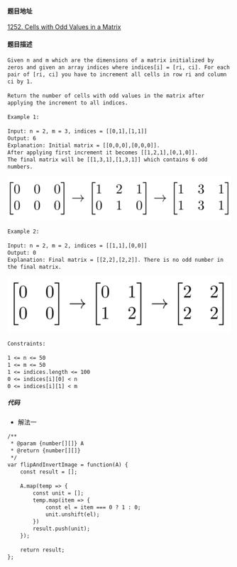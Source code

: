 #### 题目地址
[1252. Cells with Odd Values in a Matrix](https://leetcode.com/problems/cells-with-odd-values-in-a-matrix/)
#### 题目描述
```
Given n and m which are the dimensions of a matrix initialized by zeros and given an array indices where indices[i] = [ri, ci]. For each pair of [ri, ci] you have to increment all cells in row ri and column ci by 1.

Return the number of cells with odd values in the matrix after applying the increment to all indices.

Example 1:

Input: n = 2, m = 3, indices = [[0,1],[1,1]]
Output: 6
Explanation: Initial matrix = [[0,0,0],[0,0,0]].
After applying first increment it becomes [[1,2,1],[0,1,0]].
The final matrix will be [[1,3,1],[1,3,1]] which contains 6 odd numbers.
```
![example_1.png](./assets/2019-11-13/example_1.png)
```
Example 2:

Input: n = 2, m = 2, indices = [[1,1],[0,0]]
Output: 0
Explanation: Final matrix = [[2,2],[2,2]]. There is no odd number in the final matrix.
```
![example_1.png](./assets/2019-11-13/example_2.png)
```
Constraints:

1 <= n <= 50
1 <= m <= 50
1 <= indices.length <= 100
0 <= indices[i][0] < n
0 <= indices[i][1] < m

```

##### 代码

- 解法一
```
/**
 * @param {number[][]} A
 * @return {number[][]}
 */
var flipAndInvertImage = function(A) {
    const result = [];
    
    A.map(temp => {
        const unit = [];
        temp.map(item => {
            const el = item === 0 ? 1 : 0;
            unit.unshift(el);
        })
        result.push(unit);
    });
    
    return result;
};
```
